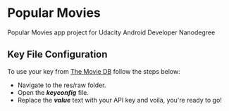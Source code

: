 # Popular Movies

Popular Movies app project for Udacity Android Developer Nanodegree


## Key File Configuration

To use your key from [The Movie DB](themoviedb.org) follow the steps below:
  - Navigate to the res/raw folder.
  - Open the ___keyconfig___ file.
  - Replace the ___value___ text with your API key and voila, you're ready to go!
